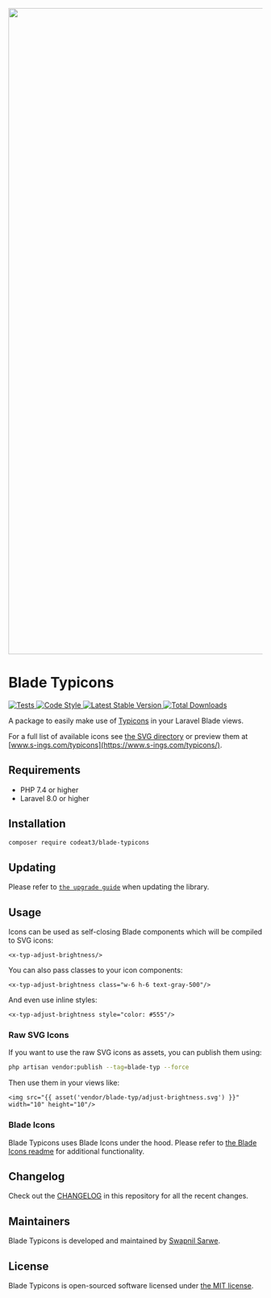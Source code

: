 <p align="center">
    <img src="https://banners.beyondco.de/Blade%20Typicons.png?theme=light&packageManager=composer+require&packageName=codeat3%2Fblade-typicons&pattern=architect&style=style_1&description=A+package+to+use+Typicons+in+your+Laravel+Blade+views&md=1&showWatermark=1&fontSize=100px&images=https%3A%2F%2Flaravel.com%2Fimg%2Flogomark.min.svg" width="1280" title="Social Card Blade Typicons">
</p>

# Blade Typicons

<a href="https://github.com/codeat3/blade-typicons/actions?query=workflow%3ATests">
    <img src="https://github.com/codeat3/blade-typicons/workflows/Tests/badge.svg" alt="Tests">
</a>
<a href="https://github.styleci.io/repos/258753939">
    <img src="https://github.styleci.io/repos/258753939/shield?style=flat" alt="Code Style">
</a>
<a href="https://packagist.org/packages/codeat3/blade-typicons">
    <img src="https://img.shields.io/packagist/v/codeat3/blade-typicons" alt="Latest Stable Version">
</a>
<a href="https://packagist.org/packages/codeat3/blade-typicons">
    <img src="https://img.shields.io/packagist/dt/codeat3/blade-typicons" alt="Total Downloads">
</a>

A package to easily make use of [Typicons](https://github.com/stephenhutchings/typicons.font) in your Laravel Blade views.

For a full list of available icons see [the SVG directory](resources/svg) or preview them at [www.s-ings.com/typicons](https://www.s-ings.com/typicons/).

## Requirements

- PHP 7.4 or higher
- Laravel 8.0 or higher

## Installation

```bash
composer require codeat3/blade-typicons
```

## Updating

Please refer to [`the upgrade guide`](UPGRADE.md) when updating the library.

## Usage

Icons can be used as self-closing Blade components which will be compiled to SVG icons:

```blade
<x-typ-adjust-brightness/>
```

You can also pass classes to your icon components:

```blade
<x-typ-adjust-brightness class="w-6 h-6 text-gray-500"/>
```

And even use inline styles:

```blade
<x-typ-adjust-brightness style="color: #555"/>
```

### Raw SVG Icons

If you want to use the raw SVG icons as assets, you can publish them using:

```bash
php artisan vendor:publish --tag=blade-typ --force
```

Then use them in your views like:

```blade
<img src="{{ asset('vendor/blade-typ/adjust-brightness.svg') }}" width="10" height="10"/>
```

### Blade Icons

Blade Typicons uses Blade Icons under the hood. Please refer to [the Blade Icons readme](https://github.com/blade-ui-kit/blade-icons) for additional functionality.

## Changelog

Check out the [CHANGELOG](CHANGELOG.md) in this repository for all the recent changes.

## Maintainers

Blade Typicons is developed and maintained by [Swapnil Sarwe](https://swapnilsarwe.com).

## License

Blade Typicons is open-sourced software licensed under [the MIT license](LICENSE.md).
